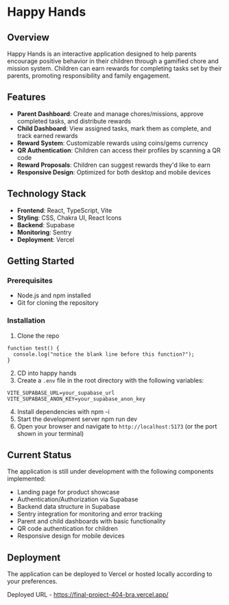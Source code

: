 # Happy Hands

## Overview

Happy Hands is an interactive application designed to help parents encourage positive behavior in their children through a gamified chore and mission system. Children can earn rewards for completing tasks set by their parents, promoting responsibility and family engagement.

## Features

- **Parent Dashboard**: Create and manage chores/missions, approve completed tasks, and distribute rewards
- **Child Dashboard**: View assigned tasks, mark them as complete, and track earned rewards
- **Reward System**: Customizable rewards using coins/gems currency
- **QR Authentication**: Children can access their profiles by scanning a QR code
- **Reward Proposals**: Children can suggest rewards they'd like to earn
- **Responsive Design**: Optimized for both desktop and mobile devices

## Technology Stack

- **Frontend**: React, TypeScript, Vite
- **Styling**: CSS, Chakra UI, React Icons
- **Backend**: Supabase
- **Monitoring**: Sentry
- **Deployment**: Vercel

## Getting Started

### Prerequisites

- Node.js and npm installed
- Git for cloning the repository

### Installation

1. Clone the repo
```
function test() {
  console.log("notice the blank line before this function?");
}
```
2. CD into happy hands
3. Create a `.env` file in the root directory with the following variables:
```
VITE_SUPABASE_URL=your_supabase_url
VITE_SUPABASE_ANON_KEY=your_supabase_anon_key
```
4. Install dependencies with npm -i
5. Start the development server
npm run dev
6. Open your browser and navigate to `http://localhost:5173` (or the port shown in your terminal)

## Current Status

The application is still under development with the following components implemented:

- Landing page for product showcase
- Authentication/Authorization via Supabase
- Backend data structure in Supabase
- Sentry integration for monitoring and error tracking
- Parent and child dashboards with basic functionality
- QR code authentication for children
- Responsive design for mobile devices

## Deployment

The application can be deployed to Vercel or hosted locally according to your preferences.

Deployed URL - https://final-project-404-bra.vercel.app/

